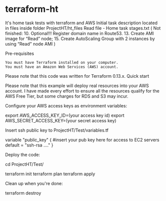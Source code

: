 # terraform-ht
It's home task tests with terraform and AWS
Initial task description located in files inside folder ProjectHT/ht_files
Read file - Home task stages.txt
( Not finished:
10. Optional!!! Register domain name in Route53.
13. Create AMI image for “Read” node;
15. Create AutoScaling Group with 2 instances by using “Read” node AMI )

Pre-requisites

    You must have Terraform installed on your computer.
    You must have an Amazon Web Services (AWS) account.

Please note that this code was written for Terraform 0.13.x.
Quick start

Please note that this example will deploy real resources into your AWS account. 
I have made every effort to ensure all the resources qualify for the AWS Free Tier, but some charges for RDS and S3 may incur.

Configure your AWS access keys as environment variables:

export AWS_ACCESS_KEY_ID=(your access key id)
export AWS_SECRET_ACCESS_KEY=(your secret access key)

Insert ssh public key to
ProjectHT/Test/variables.tf

variable "public_key" {
  #insert your pub key here for access to EC2 servers
  default = "ssh-rsa ...."
}

Deploy the code:

cd ProjectHT/Test/


terraform init
terraform plan
terraform apply

Clean up when you're done:

terraform destroy



